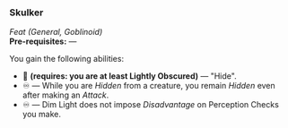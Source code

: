### Skulker
*Feat (General, Goblinoid)*  
**Pre-requisites:** —  

You gain the following abilities:
* 🔵 **(requires: you are at least Lightly Obscured)**  — "Hide".
* ♾️ — While you are *Hidden* from a creature, you remain *Hidden* even after making an *Attack*.
* ♾️ — Dim Light does not impose *Disadvantage* on Perception Checks you make.

